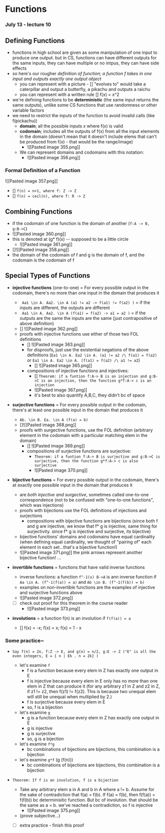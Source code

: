 # Functions
### July 13 - lecture 10


## Defining Functions
- functions in high school are given as some manipulation of one input to produce one output. but in CS, functions can have different outputs for the same inputs, they can have multiple or no intpus, they can have side effects
- so here's our rougher *definition of function; a function f takes in one input and outputs exactly one output object*
	- you can represent with a picture - [] "evolves to" would take a caterpillar and output a butterfly, a pikachu and outputs a raichu 
	- you can represent with a written rule [] f(x) = x^2  
- we're defining functions to be **deterministic** (the same input returns the same outputs), unlike some CS functions that use randomness or other variable factors
- we need to restrict the inputs of the function to avoid invalid calls (like f(pickachu))
	- **domain**; all the possible inputs *x* where f(x) is valid
	- **codomain**; includes all the outputs of f(x) from all the input elements in the domain (doesn't mean that it doesn't include elems that can't be produced from f(x) - that would be the range/image)
		- ![[Pasted image 355.png]]
	- We can represent domains and codomains with this notation:
		- ![[Pasted image 356.png]]

### Formal Definition of a Function
![[Pasted image 357.png]]
- [] `f(n) = n+1, where f: Z -> Z`
- [] `f(n) = ceil(n), where f: R -> Z`

## Combining Functions
- if the codomain of one function is the domain of another (`f:A -> B, g:B->C`)
- ![[Pasted image 360.png]]
- this is denoted at (g* f)(x) -- supposed to be a little circle
	- ![[Pasted image 361.png]]
- []![[Pasted image 358.png]]
- the domain of the codomain of f and g is the domain of f, and the codomain is the codomain of f


## Special Types of Functions

- **injective functions** (one-to-one) = For every possible output in the codomain, there's no more than one input in the domain that produces it
	- ` Aa1 \in A. Aa2. \in A (a1 != a2 -> f(a1) != f(a2) )` = if the inputs are different, the outputs are different
	- ` Aa1 \in A. Aa2. \in A (f(a1) = f(a2) -> a1 = a2 )` = if the outputs are the same the inputs are the same (just contrapositive of above definition)
	- [] ![[Pasted image 362.png]]
	- proofs with injective functions use either of those two FOL definitions
		- [] ![[Pasted image 363.png]]
		- for disproofs, just use the existential negations of the above definitions (`Ea1 \in A. Ea2 \in A. (a1 != a2 /\ f(a1) = f(a2)` or `Ea1 \in A. Ea2 \in A. (f(a1) = f(a2) /\ a1 != a2`)
			- [] ![[Pasted image 365.png]]
		- compositions of injective functions and injectives:
			- [] `Theorem: if a funtion f:A-> B is an injection and g:B->C is an injection, then the function g*f:A-> c is an injection`
			- ![[Pasted image 367.png]]
			- it's best to also quantify A,B,C, they didn't bc of space
- **surjective functions** = For every possible output in the codomain, there's at least one possible input in the domain that produces it
	- `Ab. \in B. Ea. \in A (f(a) = b)`
	- []![[Pasted image 368.png]]
	- proofs with surgective functions, use the FOL definition (arbitrary element in the codomain with a particular matching elem in the domain)
		- [] ![[Pasted image 369.png]]
		- compositions of surjective functions are surjective:
			- `Theorem: if a funtion f:A-> B is surjective and g:B->C is surjective, then the function g*f:A-> c is also surjective`
			- ![[Pasted image 370.png]]

- **bijective functions** = For every possible output in the codomain, there's at exactly one possible input in the domain that produces it
	- are *both injective and surgective*, sometimes called one-to-one correspondence (not to be confused with "one-to-one functions", which was injections)
	- proofs with bijections use the FOL definitions of injections and surjections
		- compositions with bijective functions are bijections  (since both f and g are injective, we know that f* g is injective, same thing for surjectivity. since f* g is injective and surjective, its bijective)
	- bijective functions' domains and codomains have equal cardinality (when defining equal cardinality, we thought of "pairing of" each element in each set...that's a bijective function!)
	- ![[Pasted image 371.png]] the pink arrows represent another bijective function! ...

- **invertible functions** = functions that have valid inverse functions
	- inverse functions: a function `f^-1(x) B->A` is ann inverse function if `Aa \in A. (f^-1(f(a)) = a)` and `Ab \in B. (f^-1(f(b)) = b)`
	- examples on non-invertible functions are the examples of injective and surjective functions above
	- ![[Pasted image 372.png]]
	- [ ] check out proof for this theorem in the course reader
		- ![[Pasted image 373.png]]
- **involutions** = a function f(n) is an involution if `f(f(a)) = a`	
	- [] f(x) = -x; f(x) = x; f(x) = 1 - x


### Some practice~
- `Say f(n) = 2n, f:Z -> E, and g(n) = n/2, g:E -> Z ("E" is all the even integers, E = { n | Ek . n = 2k} )`
	- let's examine `f`
		- f is a function because every elem in Z has exactly one output in E
		- f is injective because every elem in E only has no more than one elem in Z that can produce it (for any arbitrary z1 in Z and z2 in Z, if z1 != z2, then f(z1)  != f(z2). This is because two unequal elem will still be unequal when multiplied by 2.)
		- f is surjective because every elem in E 
		- so, f is a bijection
	- let's examine `g`
		- g is a function because every elem in Z has exactly one output in E
		- g is injective
		- g is surjective
		- so, g is a bijection
	- let's examine `f*g`
		- bc combinations of bijections are bijections, this combination is a bijection
	- let's examine `g*f` (g (f(n)))
		- bc combinations of bijections are bijections, this combination is a bijection

- `Theorem: If f is an involution, f is a bijection`
	- Take any arbitrary elem a in A and b in A where a != b. Assume for the sake of contradiction that f(a) = f(b). If f(a) = f(b), then f(f(a)) = f(f(b)) bc determinisitic function. But bc of involution. that should be the same as a = b. we've reached a contradiction, so f is injective
		- ![[Pasted image 375.png]]
	- (prove subjective...)
	- [ ] extra practice - finish this proof









